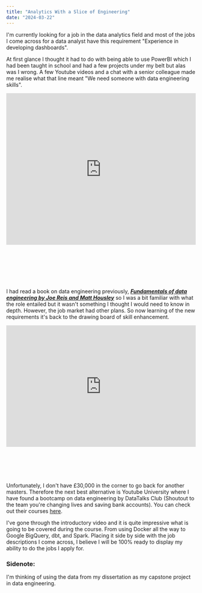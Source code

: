 ```yaml
---
title: "Analytics With a Slice of Engineering"
date: "2024-03-22"
---
```


I'm currently looking for a job in the data analytics field and most of the jobs
I come across for a data analyst have this requirement "Experience in developing dashboards".

At first glance I thought it had to do with being able to use PowerBI which I had been taught in school and had a few projects under my belt but alas was I wrong. A few Youtube videos and a chat with a senior colleague made me realise what that line meant "We need someone with data engineering skills".

<div style="width:100%;height:0;padding-bottom:100%;position:relative;"><iframe src="https://giphy.com/embed/11ykUODgXjAXZu" width="100%" height="80%" style="position:absolute" frameBorder="0" class="giphy-embed" allowFullScreen></iframe></div>

I had read a book on data engineering previously, [***Fundamentals of data engineering by Joe Reis and Matt Housley***](https://www.amazon.co.uk/Fundamentals-Data-Engineering-Robust-Systems/dp/1098108302/ref=tmm_pap_swatch_0?_encoding=UTF8&dib_tag=se&dib=eyJ2IjoiMSJ9.6TLe88jfsNi0DcK3_6W7CMQn5sd2awQ6WxXcDv-4dgf3uFmPgqEztr2XJUj-uGRt7LoJxTtFdPDm_tUn9izKE8I5ybDDuovCMfIg3ZsguWmYQzJeJsycqtBq_6n8Ou3ZlHIlA5kvX3opDcCpePeWR_qezZSJh75eRgF_0POssSuhYhQMmCr3Qm6r3OcBt_3twt0Wo-TrotO8Y5_ZfASMVBU6K5M372QIPb-ik0tDwkk.N_0PzsHo2REGol0NFqy4JsN82PdCd4XaLZl0zvdF7Ds&qid=1711134727&sr=8-3) so I was a bit familiar with what the role entailed but it wasn't something I thought I would need to know in depth. However, the job market had other
plans. So now learning of the new requirements it's back to the drawing board of skill enhancement.

<div style="width:100%;height:0;padding-bottom:80%;position:relative;"><iframe src="https://giphy.com/embed/zyQUOucy2duRW" width="100%" height="80%" style="position:absolute" frameBorder="0" class="giphy-embed" allowFullScreen></iframe></div>


Unfortunately, I don't have £30,000 in the corner to go back for another masters. Therefore the next best alternative is Youtube University where I have found a bootcamp on data engineering by DataTalks Club (Shoutout to the team you're changing lives and saving bank accounts). You can check out their courses [here](https://datatalks.club/articles.html).

I've gone through the introductory video and it is quite impressive what is going to be covered during the course. From using Docker all the way to Google BigQuery, dbt, and Spark. Placing it side by side with the job descriptions I come across, I believe I will be 100% ready to display my ability to do the jobs I apply for.

### Sidenote: 
I'm thinking of using the data from my dissertation as my capstone project in data engineering.